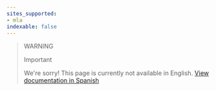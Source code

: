 ```yaml
---
sites_supported:
- mla
indexable: false
---
```


<!-- -->
> WARNING
>
> Important
>
> We're sorry! This page is currently not available in English.
[View documentation in Spanish](https://www.mercadopago[FAKER][URL][DOMAIN]/developers/es/guides/in-person-payments/qr-code/qr-unattended/qr-unattended-loyalty)